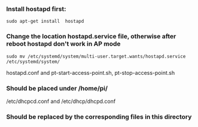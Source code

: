  

### Install hostapd first:

    sudo apt-get install  hostapd

### Change the location hostapd.service file, otherwise after reboot hostapd don't work in AP mode  

    sudo mv /etc/systemd/system/multi-user.target.wants/hostapd.service  /etc/systemd/system/
    
    



hostapd.conf and pt-start-access-point.sh, pt-stop-access-point.sh 

### Should be placed under /home/pi/
 
 
 
 
/etc/dhcpcd.conf and /etc/dhcp/dhcpd.conf

### Should be replaced by the corresponding files in this directory 

 


